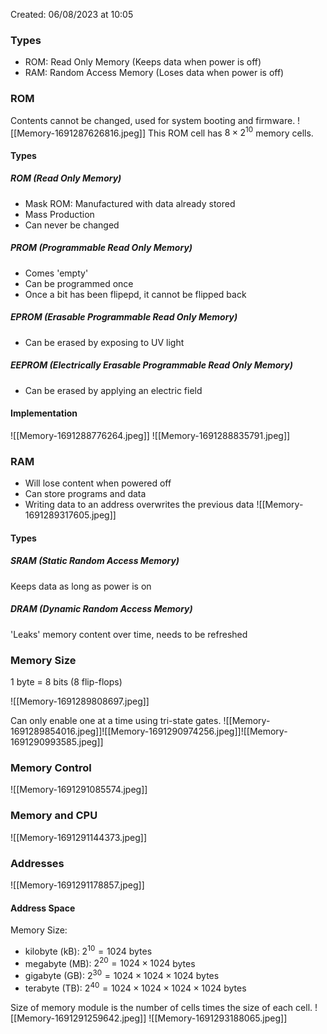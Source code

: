 Created: 06/08/2023 at 10:05

### Types
- ROM: Read Only Memory (Keeps data when power is off)
- RAM: Random Access Memory (Loses data when power is off)

### ROM
Contents cannot be changed, used for system booting and firmware.
![[Memory-1691287626816.jpeg]]
This ROM cell has $8 \times 2^{10}$ memory cells.

#### Types
##### ROM (Read Only Memory)
- Mask ROM: Manufactured with data already stored
- Mass Production
- Can never be changed

##### PROM (Programmable Read Only Memory)
- Comes 'empty'
- Can be programmed once
- Once a bit has been flipepd, it cannot be flipped back

##### EPROM (Erasable Programmable Read Only Memory)
- Can be erased by exposing to UV light

##### EEPROM (Electrically Erasable Programmable Read Only Memory)
- Can be erased by applying an electric field

#### Implementation
![[Memory-1691288776264.jpeg]]
![[Memory-1691288835791.jpeg]]

### RAM
- Will lose content when powered off
- Can store programs and data
- Writing data to an address overwrites the previous data
![[Memory-1691289317605.jpeg]]

#### Types
##### SRAM (Static Random Access Memory)
Keeps data as long as power is on

##### DRAM (Dynamic Random Access Memory)
'Leaks' memory content over time, needs to be refreshed

### Memory Size
1 byte = 8 bits (8 flip-flops)

![[Memory-1691289808697.jpeg]]

Can only enable one at a time using tri-state gates.
![[Memory-1691289854016.jpeg]]![[Memory-1691290974256.jpeg]]![[Memory-1691290993585.jpeg]]
### Memory Control
![[Memory-1691291085574.jpeg]]

### Memory and CPU
![[Memory-1691291144373.jpeg]]

### Addresses
![[Memory-1691291178857.jpeg]]

#### Address Space
Memory Size:
- kilobyte (kB): $2^{10} = 1024$ bytes
- megabyte (MB): $2^{20} = 1024 \times 1024$ bytes
- gigabyte (GB): $2^{30} = 1024 \times 1024 \times 1024$ bytes
- terabyte (TB): $2^{40} = 1024 \times 1024 \times 1024 \times 1024$ bytes

Size of memory module is the number of cells times the size of each cell.
![[Memory-1691291259642.jpeg]]
![[Memory-1691293188065.jpeg]]
